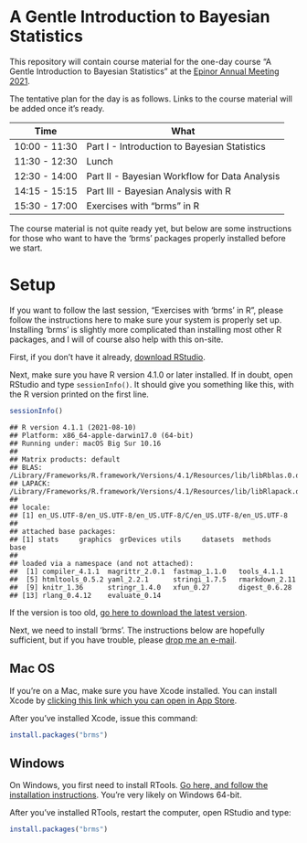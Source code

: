 A Gentle Introduction to Bayesian Statistics
================

This repository will contain course material for the one-day course “A
Gentle Introduction to Bayesian Statistics” at the [Epinor Annual
Meeting
2021](https://en.uit.no/forskning/forskningsgrupper/nyheter/artikkel?p_document_id=476300&sub_id=744901).

The tentative plan for the day is as follows. Links to the course
material will be added once it’s ready.

| Time          | What                                          |
|---------------|-----------------------------------------------|
| 10:00 - 11:30 | Part I - Introduction to Bayesian Statistics  |
| 11:30 - 12:30 | Lunch                                         |
| 12:30 - 14:00 | Part II - Bayesian Workflow for Data Analysis |
| 14:15 - 15:15 | Part III - Bayesian Analysis with R           |
| 15:30 - 17:00 | Exercises with “brms” in R                    |

The course material is not quite ready yet, but below are some
instructions for those who want to have the ‘brms’ packages properly
installed before we start.

# Setup

If you want to follow the last session, “Exercises with ‘brms’ in R”,
please follow the instructions here to make sure your system is properly
set up. Installing ‘brms’ is slightly more complicated than installing
most other R packages, and I will of course also help with this on-site.

First, if you don’t have it already, [download
RStudio](https://www.rstudio.com/products/rstudio/download/#download).

Next, make sure you have R version 4.1.0 or later installed. If in
doubt, open RStudio and type `sessionInfo()`. It should give you
something like this, with the R version printed on the first line.

``` r
sessionInfo()
```

    ## R version 4.1.1 (2021-08-10)
    ## Platform: x86_64-apple-darwin17.0 (64-bit)
    ## Running under: macOS Big Sur 10.16
    ## 
    ## Matrix products: default
    ## BLAS:   /Library/Frameworks/R.framework/Versions/4.1/Resources/lib/libRblas.0.dylib
    ## LAPACK: /Library/Frameworks/R.framework/Versions/4.1/Resources/lib/libRlapack.dylib
    ## 
    ## locale:
    ## [1] en_US.UTF-8/en_US.UTF-8/en_US.UTF-8/C/en_US.UTF-8/en_US.UTF-8
    ## 
    ## attached base packages:
    ## [1] stats     graphics  grDevices utils     datasets  methods   base     
    ## 
    ## loaded via a namespace (and not attached):
    ##  [1] compiler_4.1.1  magrittr_2.0.1  fastmap_1.1.0   tools_4.1.1    
    ##  [5] htmltools_0.5.2 yaml_2.2.1      stringi_1.7.5   rmarkdown_2.11 
    ##  [9] knitr_1.36      stringr_1.4.0   xfun_0.27       digest_0.6.28  
    ## [13] rlang_0.4.12    evaluate_0.14

If the version is too old, [go here to download the latest
version](https://cloud.r-project.org/).

Next, we need to install ‘brms’. The instructions below are hopefully
sufficient, but if you have trouble, please [drop me an
e-mail](mailto:oyss@uio.no).

## Mac OS

If you’re on a Mac, make sure you have Xcode installed. You can install
Xcode by [clicking this link which you can open in App
Store](https://apps.apple.com/us/app/xcode/id497799835?mt=12).

After you’ve installed Xcode, issue this command:

``` r
install.packages("brms")
```

## Windows

On Windows, you first need to install RTools. [Go here, and follow the
installation
instructions](https://cran.r-project.org/bin/windows/Rtools/). You’re
very likely on Windows 64-bit.

After you’ve installed RTools, restart the computer, open RStudio and
type:

``` r
install.packages("brms")
```
